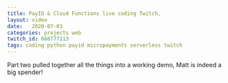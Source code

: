 ```yaml
---
title: PayID & Cloud Functions live coding Twitch, 
layout: video
date:   2020-07-03
categories: projects web
twitch_id: 668777113
tags: coding python payid micropayments serverless twitch
---
```


Part two pulled together all the things into a working demo, Matt is indeed a big spender!
